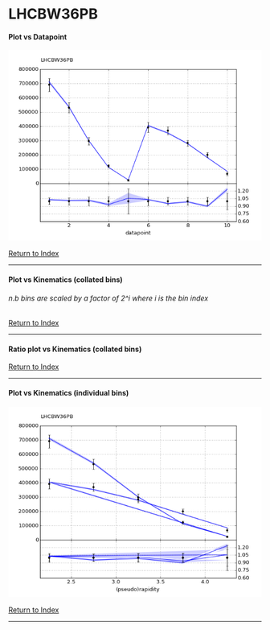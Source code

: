 LHCBW36PB
=========
#### Plot vs Datapoint 
[![LHCBW36PB datapoints](LHCBW36PB.png)](LHCBW36PB.pdf) 

[Return to Index](../index.html)

------------- 
#### Plot vs Kinematics (collated bins) 
###### n.b bins are scaled by a factor of 2^i where i is the bin index  
      
[Return to Index](../index.html)

------------- 
#### Ratio plot vs Kinematics (collated bins) 
      
[Return to Index](../index.html)

------------- 
#### Plot vs Kinematics (individual bins) 
[![LHCBW36PB_0_0](LHCBW36PB_0_0.png)](LHCBW36PB_0_0.pdf)
      
[Return to Index](../index.html)

------------- 
